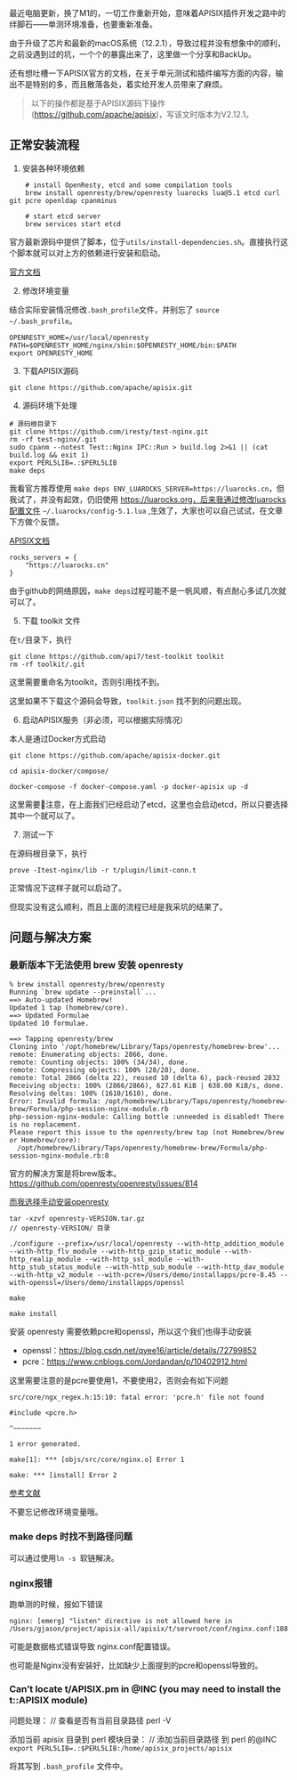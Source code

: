 最近电脑更新，换了M1的，一切工作重新开始，意味着APISIX插件开发之路中的绊脚石——单测环境准备，也要重新准备。

由于升级了芯片和最新的macOS系统（12.2.1），导致过程并没有想象中的顺利，之前没遇到过的坑，一个个的暴露出来了，这里做一个分享和BackUp。

还有想吐槽一下APISIX官方的文档，在关于单元测试和插件编写方面的内容，输出不是特别的多，而且散落各处，着实给开发人员带来了麻烦。

> 以下的操作都是基于APISIX源码下操作(https://github.com/apache/apisix)，写该文时版本为V2.12.1。

## 正常安装流程

1. 安装各种环境依赖

```shell
    # install OpenResty, etcd and some compilation tools
    brew install openresty/brew/openresty luarocks lua@5.1 etcd curl git pcre openldap cpanminus

    # start etcd server
    brew services start etcd
```
官方最新源码中提供了脚本，位于`utils/install-dependencies.sh`。直接执行这个脚本就可以对上方的依赖进行安装和启动。

[官方文档](https://apisix.apache.org/zh/docs/apisix/next/install-dependencies)

2. 修改环境变量

结合实际安装情况修改`.bash_profile`文件，并别忘了 `source ~/.bash_profile`。

```shell
OPENRESTY_HOME=/usr/local/openresty
PATH=$OPENRESTY_HOME/nginx/sbin:$OPENRESTY_HOME/bin:$PATH
export OPENRESTY_HOME

```


3. 下载APISIX源码


```shell
git clone https://github.com/apache/apisix.git
```

4. 源码环境下处理


```shell
# 源码根目录下
git clone https://github.com/iresty/test-nginx.git
rm -rf test-nginx/.git
sudo cpanm --notest Test::Nginx IPC::Run > build.log 2>&1 || (cat build.log && exit 1)
export PERL5LIB=.:$PERL5LIB
make deps
```

我看官方推荐使用 `make deps ENV_LUAROCKS_SERVER=https://luarocks.cn`，但我试了，并没有起效，仍旧使用 https://luarocks.org，后来我通过修改luarocks配置文件 `~/.luarocks/config-5.1.lua` ,生效了，大家也可以自己试试，在文章下方做个反馈。

[APISIX文档](https://apisix.apache.org/zh/docs/apisix/next/FAQ#%E4%B8%BA%E4%BB%80%E4%B9%88%E5%9C%A8%E7%94%A8-luarocks-%E5%AE%89%E8%A3%85-apisix-%E4%BE%9D%E8%B5%96%E6%97%B6%E4%BC%9A%E9%81%87%E5%88%B0%E8%B6%85%E6%97%B6%EF%BC%8C%E5%BE%88%E6%85%A2%E6%88%96%E8%80%85%E4%B8%8D%E6%88%90%E5%8A%9F%E7%9A%84%E6%83%85%E5%86%B5%EF%BC%9F)

```shell
rocks_servers = {
    "https://luarocks.cn"
}
```

由于github的网络原因，`make deps`过程可能不是一帆风顺，有点耐心多试几次就可以了。

5. 下载 toolkit 文件

在`t/`目录下，执行

```shell
git clone https://github.com/api7/test-toolkit toolkit
rm -rf toolkit/.git
```
这里需要重命名为toolkit，否则引用找不到。

这里如果不下载这个源码会导致，`toolkit.json` 找不到的问题出现。


6. 启动APISIX服务（非必须，可以根据实际情况）

本人是通过Docker方式启动


```shell
git clone https://github.com/apache/apisix-docker.git

cd apisix-docker/compose/

docker-compose -f docker-compose.yaml -p docker-apisix up -d
```

这里需要📢注意，在上面我们已经启动了etcd，这里也会启动etcd，所以只要选择其中一个就可以了。


7. 测试一下

在源码根目录下，执行

```
prove -Itest-nginx/lib -r t/plugin/limit-conn.t
```

正常情况下这样子就可以启动了。

但现实没有这么顺利，而且上面的流程已经是我采坑的结果了。

## 问题与解决方案

### 最新版本下无法使用 brew 安装 openresty

```
% brew install openresty/brew/openresty
Running `brew update --preinstall`...
==> Auto-updated Homebrew!
Updated 1 tap (homebrew/core).
==> Updated Formulae
Updated 10 formulae.

==> Tapping openresty/brew
Cloning into '/opt/homebrew/Library/Taps/openresty/homebrew-brew'...
remote: Enumerating objects: 2866, done.
remote: Counting objects: 100% (34/34), done.
remote: Compressing objects: 100% (28/28), done.
remote: Total 2866 (delta 22), reused 10 (delta 6), pack-reused 2832
Receiving objects: 100% (2866/2866), 627.61 KiB | 638.00 KiB/s, done.
Resolving deltas: 100% (1610/1610), done.
Error: Invalid formula: /opt/homebrew/Library/Taps/openresty/homebrew-brew/Formula/php-session-nginx-module.rb
php-session-nginx-module: Calling bottle :unneeded is disabled! There is no replacement.
Please report this issue to the openresty/brew tap (not Homebrew/brew or Homebrew/core):
  /opt/homebrew/Library/Taps/openresty/homebrew-brew/Formula/php-session-nginx-module.rb:8
```


官方的解决方案是将brew版本。https://github.com/openresty/openresty/issues/814

[而我选择手动安装openresty](http://openresty.org/cn/installation.html#%E6%9E%84%E5%BB%BA-openresty)


```
tar -xzvf openresty-VERSION.tar.gz
// openresty-VERSION/ 目录

./configure --prefix=/usr/local/openresty --with-http_addition_module --with-http_flv_module --with-http_gzip_static_module --with-http_realip_module --with-http_ssl_module --with-http_stub_status_module --with-http_sub_module --with-http_dav_module --with-http_v2_module --with-pcre=/Users/demo/installapps/pcre-8.45 --with-openssl=/Users/demo/installapps/openssl

make

make install
```

安装 openresty 需要依赖pcre和openssl，所以这个我们也得手动安装

- openssl：https://blog.csdn.net/qyee16/article/details/72799852
- pcre：https://www.cnblogs.com/Jordandan/p/10402912.html

这里需要注意的是pcre要使用1，不要使用2，否则会有如下问题


```
src/core/ngx_regex.h:15:10: fatal error: 'pcre.h' file not found

#include <pcre.h>

^~~~~~~~

1 error generated.

make[1]: *** [objs/src/core/nginx.o] Error 1

make: *** [install] Error 2
```

[参考文献](https://zhuanlan.zhihu.com/p/30831419)

不要忘记修改环境变量哦。

### make deps 时找不到路径问题

可以通过使用`ln -s `软链解决。

### nginx报错

跑单测的时候，报如下错误

`nginx: [emerg] "listen" directive is not allowed here in /Users/gjason/project/apisix-all/apisix/t/servroot/conf/nginx.conf:188`

可能是数据格式错误导致 nginx.conf配置错误。

也可能是Nginx没有安装好，比如缺少上面提到的pcre和openssl导致的。

### Can’t locate t/APISIX.pm in @INC (you may need to install the t::APISIX module)

问题处理：
// 查看是否有当前目录路径
perl -V

添加当前 apisix 目录到 perl 模块目录：
// 添加当前目录路径 到 perl 的@INC
`export PERL5LIB=.:$PERL5LIB:/home/apisix_projects/apisix`

将其写到 `.bash_profile` 文件中。